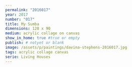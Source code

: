 ```yaml
---
permalink: "2016017"
year: 2017
number: "017"
title: My Sumba
dimensions: 120 x 90
medium: acrylic collage on canvas
show_in_home: true #true or empty
publish: # notyet or blank
image: /assets/p/paintings/davina-stephens-2016017.jpg
tags: acrylic collage canvas
serie: Living Houses
---
```

